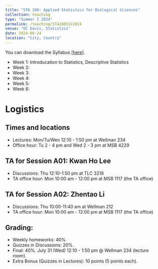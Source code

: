```yaml
---
title: "STA 100: Applied Statistics for Biological Sciences"
collection: teaching
type: "Summer I 2024"
permalink: /teaching/STA100SS12024
venue: "UC Davis, Statistics"
date: 2024-06-24
location: "City, Country"
---
```

 


You can download the Syllabus [\[here\]](https://hg-zh.github.io/files/STA100/Syllabus.pdf).



- Week 1: Introducation to Statistics, Descriptive Statistics 
- Week 2: 
- Week 3: 
- Week 4: 
- Week 5: 
- Week 6: 

# Logistics

## Times and locations

- Lectures: Mon/Tu/Wen 12:10 - 1:50 pm at Wellman 234
- Office hour: Tu 2 - 4 pm and Wed 2 - 3 pm at MSB 4229 

## TA for Session A01: Kwan Ho Lee

- Discussions: Thu 12:10-1:50 pm at TLC 3218
- TA office hour: Mon  10:00 am - 12:00 pm at MSB 1117 (the TA office)

## TA for Session A02: Zhentao Li

- Discussions: Thu 10:00-11:40 am at Wellman 212
- TA office hour: Mon  10:00 am - 12:00 pm at MSB 1117 (the TA office)


## Grading: 

- Weekly homeworks: 40%
- Quizzes in Discussions: 20%. 
- Final: 40%. July 31 (Wed)  12:10 - 1:50 pm @ Wellman 234 (lecture room).
- Extra Bonus (Quizzes in Lectures): 10 points (5 points each).




